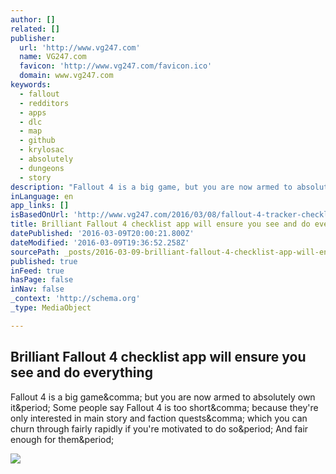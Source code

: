 ```yaml
---
author: []
related: []
publisher:
  url: 'http://www.vg247.com'
  name: VG247.com
  favicon: 'http://www.vg247.com/favicon.ico'
  domain: www.vg247.com
keywords:
  - fallout
  - redditors
  - apps
  - dlc
  - map
  - github
  - krylosac
  - absolutely
  - dungeons
  - story
description: "Fallout 4 is a big game, but you are now armed to absolutely own it. Some people say Fallout 4 is too short, because they're only interested in main story and faction quests, which you can churn through fairly rapidly if you're motivated to do so. And fair enough for them."
inLanguage: en
app_links: []
isBasedOnUrl: 'http://www.vg247.com/2016/03/08/fallout-4-tracker-checklist-app/'
title: Brilliant Fallout 4 checklist app will ensure you see and do everything
datePublished: '2016-03-09T20:00:21.800Z'
dateModified: '2016-03-09T19:36:52.258Z'
sourcePath: _posts/2016-03-09-brilliant-fallout-4-checklist-app-will-ensure-you-see-and-do.md
published: true
inFeed: true
hasPage: false
inNav: false
_context: 'http://schema.org'
_type: MediaObject

---
```

<article style=""><h1>Brilliant Fallout 4 checklist app will ensure you see and do everything</h1><p>Fallout 4 is a big game&amp;comma; but you are now armed to absolutely own it&amp;period; Some people say Fallout 4 is too short&amp;comma; because they're only interested in main story and faction quests&amp;comma; which you can churn through fairly rapidly if you're motivated to do so&amp;period; And fair enough for them&amp;period;</p><img src="http://assets.vg247.com/current//2015/11/fallout_4.jpg" /></article>